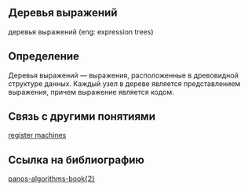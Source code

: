 ## Деревья выражений 
деревья выражений  (eng: expression trees) 

## Определение
Деревья выражений —  выражения, расположенные в древовидной структуре данных. Каждый узел в дереве является представлением выражения, причем выражение является кодом. 

## Связь с другими понятиями

[register machines](https://github.com/vernikkkkkkkkkkkkkkkkkkk/concept/blob/main/virtual%20machines/register%20machines/register%20machines.md)

## Cсылка на библиографию

[panos-algorithms-book{2}](https://github.com/vernikkkkkkkkkkkkkkkkkkk/concept/blob/main/bibliography/register%20machines/panos-algorithms-book%7B2%7D.md)
